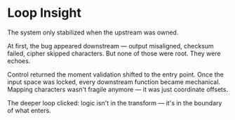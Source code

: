 # Loop Insight

The system only stabilized when the upstream was owned.

At first, the bug appeared downstream — output misaligned, checksum failed, cipher skipped characters. But none of those were root. They were echoes.

Control returned the moment validation shifted to the entry point. Once the input space was locked, every downstream function became mechanical. Mapping characters wasn't fragile anymore — it was just coordinate offsets.

The deeper loop clicked: logic isn't in the transform — it's in the boundary of what enters.
